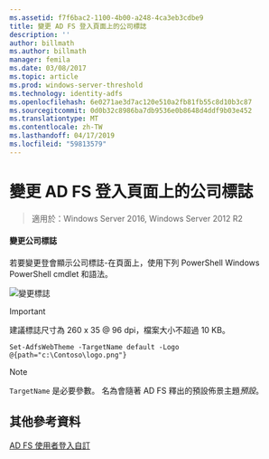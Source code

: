 ```yaml
---
ms.assetid: f7f6bac2-1100-4b00-a248-4ca3eb3cdbe9
title: 變更 AD FS 登入頁面上的公司標誌
description: ''
author: billmath
ms.author: billmath
manager: femila
ms.date: 03/08/2017
ms.topic: article
ms.prod: windows-server-threshold
ms.technology: identity-adfs
ms.openlocfilehash: 6e0271ae3d7ac120e510a2fb81fb55c8d10b3c87
ms.sourcegitcommit: 0d0b32c8986ba7db9536e0b8648d4ddf9b03e452
ms.translationtype: MT
ms.contentlocale: zh-TW
ms.lasthandoff: 04/17/2019
ms.locfileid: "59813579"
---
```

# <a name="changing-the-company-logo-on-the-ad-fs-sign-in-page"></a>變更 AD FS 登入頁面上的公司標誌

>適用於：Windows Server 2016, Windows Server 2012 R2

#### <a name="change-company-logo"></a>變更公司標誌  
若要變更登會顯示公司標誌\-在頁面上，使用下列 PowerShell Windows PowerShell cmdlet 和語法。  

![變更標誌](media/AD-FS-user-sign-in-customization/ADFS_Blue_Custom2.png)
  
> [!IMPORTANT]  
> 建議標誌尺寸為 260 x 35 @ 96 dpi，檔案大小不超過 10 KB。  
  
    
    Set-AdfsWebTheme -TargetName default -Logo @{path="c:\Contoso\logo.png"}  

  
> [!NOTE]  
> `TargetName` 是必要參數。 名為會隨著 AD FS 釋出的預設佈景主題*預設*。  

## <a name="additional-references"></a>其他參考資料 
[AD FS 使用者登入自訂](AD-FS-user-sign-in-customization.md)  
